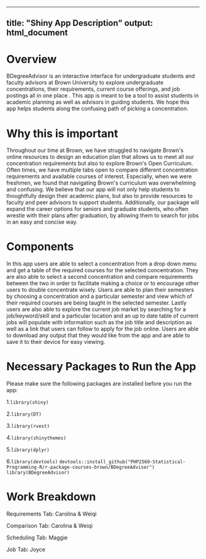  
---
title: "Shiny App Description"
output: html_document
---

# Overview

BDegreeAdvisor is an interactive interface for undergraduate students and faculty advisors at Brown University to explore undergraduate concentrations, their requirements, current course offerings, and job postings all in one place . This app is meant to be a tool to assist students in academic planning as well as advisors in guiding students. We hope this app helps students along the confusing path of picking a concentration. 

# Why this is important

Throughout our time at Brown, we have struggled to navigate Brown's online resources to design an education plan that allows us to meet all our concentration requirements but also to explore Brown's Open Curriculum. Often times, we have multiple tabs open to compare different concentration requirements and available courses of interest. Especially, when we were freshmen, we found that navigating Brown's curriculum was overwhelming and confusing. We believe that our app will not only help students to thoughtfully design their academic plans, but also to provide resources to faculty and peer advisors to support students. Additionally, our package will expand the career options for seniors and graduate students, who often wrestle with their plans after graduation, by allowing them to search for jobs in an easy and concise way.

# Components

In this app users are able to select a concentration from a drop down menu and get a table of the required courses for the selected concentration. They are also able to select a second concentration and compare requirements between the two in order to facilitate making a choice or to encourage other users to double concentrate wisely. Users are able to plan their semesters by choosing a concentration and a particular semester and view which of their required courses are being taught in the selected semester. Lastly users are also able to explore the current job market by searching for a job/keyword/skill and a particular location and an up to date table of current jobs will populate with information such as the job title and description as well as a link that users can follow to apply for the job online. Users are able to download any output that they would like from the app and are able to save it to their device for easy viewing.

# Necessary Packages to Run the App
Please make sure the following packages are installed before you run the app:

1.`library(shiny)`

2.`library(DT)`

3.`library(rvest)`

4.`library(shinythemes)`

5.`library(dplyr)`

6.`library(devtools)`
  `devtools::install_github("PHP2560-Statistical-Programming-R/r-package-courses-brown/BDegreeAdvisor")`
  `library(BDegreeAdvisor)`


# Work Breakdown

Requirements Tab: Carolina & Weiqi

Comparison Tab: Carolina & Weiqi

Scheduling Tab: Maggie

Job Tab: Joyce
